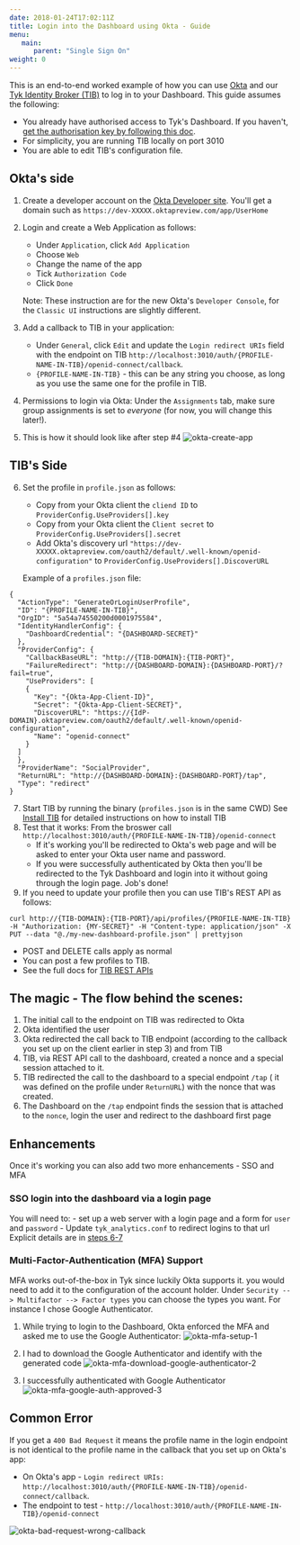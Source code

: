 ```yaml
---
date: 2018-01-24T17:02:11Z
title: Login into the Dashboard using Okta - Guide
menu:
   main:
      parent: "Single Sign On"
weight: 0
---
```



This is an end-to-end worked example of how you can use [Okta](https://www.okta.com/) and our [Tyk Identity Broker (TIB)](https://tyk.io/docs/concepts/tyk-components/identity-broker/
) to log in to your Dashboard.
This guide assumes the following:

* You already have authorised access to Tyk's Dashboard. If you haven't, [get the authorisation key by following this doc](/docs/basic-config-and-security/security/dashboard/create-users/#a-name-with-api-a-create-a-dashboard-user-with-the-api).
* For simplicity, you are running TIB locally on port 3010
* You are able to edit TIB's configuration file.


## <a name="okta"></a>Okta's side
1. Create a developer account on the [Okta Developer site](https://developer.okta.com/).
   You'll get a domain such as `https://dev-XXXXX.oktapreview.com/app/UserHome`
2. Login and create a Web Application as follows:
   - Under `Application`, click `Add Application`
   - Choose `Web`
   - Change the name of the app
   - Tick `Authorization Code`
   - Click `Done`

    Note: These instruction are for the new Okta's `Developer Console`, for the `Classic UI` instructions are slightly different.


3. Add a callback to TIB in your application:
   - Under `General`, click `Edit` and update the `Login redirect URIs` field with the endpoint on TIB `http://localhost:3010/auth/{PROFILE-NAME-IN-TIB}/openid-connect/callback`.
   - `{PROFILE-NAME-IN-TIB}` - this can be any string you choose, as long as you use the same one for the profile in TIB.

4. Permissions to login via Okta:
   Under the `Assignments` tab, make sure group assignments is set to *everyone* (for now, you will change this later!).

5. This is how it should look like after step #4
![okta-create-app](/docs/img/okta-sso/Okta-create-app.png)
## <a name="tib"></a>TIB's Side
6. Set the profile in `profile.json` as follows:
   - Copy from your Okta client the `cliend ID`     to `ProviderConfig.UseProviders[].key`
   - Copy from your Okta client the `Client secret` to `ProviderConfig.UseProviders[].secret`
   - Add Okta's discovery url `"https://dev-XXXXX.oktapreview.com/oauth2/default/.well-known/openid-configuration"` to `ProviderConfig.UseProviders[].DiscoverURL`

   Example of a `profiles.json` file:
```{.json}
{
  "ActionType": "GenerateOrLoginUserProfile",
  "ID": "{PROFILE-NAME-IN-TIB}",
  "OrgID": "5a54a74550200d0001975584",
  "IdentityHandlerConfig": {
    "DashboardCredential": "{DASHBOARD-SECRET}"
  },
  "ProviderConfig": {
    "CallbackBaseURL": "http://{TIB-DOMAIN}:{TIB-PORT}",
    "FailureRedirect": "http://{DASHBOARD-DOMAIN}:{DASHBOARD-PORT}/?fail=true",
    "UseProviders": [
    {
      "Key": "{Okta-App-Client-ID}",
      "Secret": "{Okta-App-Client-SECRET}",
      "DiscoverURL": "https://{IdP-DOMAIN}.oktapreview.com/oauth2/default/.well-known/openid-configuration",
      "Name": "openid-connect"
    }
  ]
  },
  "ProviderName": "SocialProvider",
  "ReturnURL": "http://{DASHBOARD-DOMAIN}:{DASHBOARD-PORT}/tap",
  "Type": "redirect"
}
```


7. Start TIB by running the binary (`profiles.json` is in the same CWD)
   See [Install TIB](/docs/advanced-configuration/integrate/3rd-party-identity-providers/#tib) for detailed instructions on how to install TIB
8. Test that it works:
   From the broswer call `http://localhost:3010/auth/{PROFILE-NAME-IN-TIB}/openid-connect`
    - If it's working you'll be redirected to Okta's web page and will be asked to enter your Okta user name and password.
    - If you were successfully authenticated by Okta then you'll be redirected to the Tyk Dashboard and login into it without going through the login page. Job's done!
9. If you need to update your profile then you can use TIB's REST API as follows:

```{.copyWrapper} 
curl http://{TIB-DOMAIN}:{TIB-PORT}/api/profiles/{PROFILE-NAME-IN-TIB} -H "Authorization: {MY-SECRET}" -H "Content-type: application/json" -X PUT --data "@./my-new-dashboard-profile.json" | prettyjson
```

  - POST and DELETE calls apply as normal
  - You can post a few profiles to TIB.
  - See the full docs for [TIB REST APIs](/docs/advanced-configuration/integrate/3rd-party-identity-providers/tib-rest-api/)

## <a name="flow"></a>The magic - The flow behind the scenes:
 1. The initial call to the endpoint on TIB was redirected to Okta
 2. Okta identified the user
 3. Okta redirected the call back to TIB endpoint (according to the callback you set up on the client earlier in step 3) and from TIB
 4. TIB, via REST API call to the dashboard, created a nonce and a special session attached to it.
 5. TIB redirected the call to the dashboard to a special endpoint `/tap` ( it was defined on the profile under `ReturnURL`) with the nonce that was created.
 6. The Dashboard on the `/tap` endpoint finds the session that is attached to the `nonce`, login the user and redirect to the dashboard first page


##  <a name="enhancements"></a>Enhancements

Once it's working you can also add two more enhancements - SSO and MFA

### <a name="sso"></a>SSO login into the dashboard via a login page
   You will need to:
	- set up a web server with a login page and a form for `user` and `password`
	- Update `tyk_analytics.conf` to redirect logins to that url
    Explicit details are in [steps 6-7](/docs/advanced-configuration/integrate/3rd-party-identity-providers/dashboard-login-ldap-tib/#6-create-a-login-page)

### <a name="mfa-support"></a> Multi-Factor-Authentication (MFA) Support
   MFA works out-of-the-box in Tyk since luckily Okta supports it. you would need to add it to the configuration of the account holder. Under `Security --> Multifactor --> Factor types` you can choose the types you want. For instance I chose Google Authenticator.

   1. While trying to login to the Dashboard, Okta enforced the MFA and asked me to use the Google Authenticator:
   ![okta-mfa-setup-1](/docs/img/okta-sso/okta-mfa-setup-1.png)

   2. I had to download the Google Authenticator and identify with the generated code
   ![okta-mfa-download-google-authenticator-2](/docs/img/okta-sso/okta-mfa-download-google-authenticator-2.png)
   3. I successfully authenticated with Google Authenticator
   ![okta-mfa-google-auth-approved-3](/docs/img/okta-sso/okta-mfa-google-auth-approved-3.png)

## <a name="error"></a> Common Error
If you get a `400 Bad Request` it means the profile name in the login endpoint is not identical to the profile name in the callback that you set up on Okta's app:

- On Okta's app - `Login redirect URIs:` `http://localhost:3010/auth/{PROFILE-NAME-IN-TIB}/openid-connect/callback`.
- The endpoint to test - `http://localhost:3010/auth/{PROFILE-NAME-IN-TIB}/openid-connect`

![okta-bad-request-wrong-callback](/docs/img/okta-sso/okta-bad-request-wrong-callback.png)
